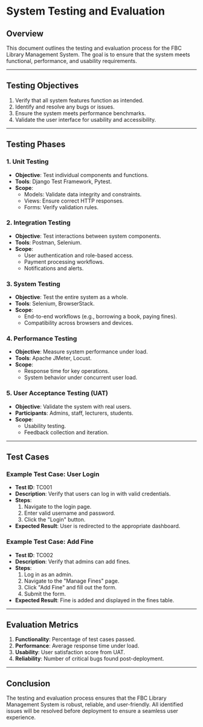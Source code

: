# System Testing and Evaluation

## Overview
This document outlines the testing and evaluation process for the FBC Library Management System. The goal is to ensure that the system meets functional, performance, and usability requirements.

---

## Testing Objectives
1. Verify that all system features function as intended.
2. Identify and resolve any bugs or issues.
3. Ensure the system meets performance benchmarks.
4. Validate the user interface for usability and accessibility.

---

## Testing Phases

### 1. Unit Testing
- **Objective**: Test individual components and functions.
- **Tools**: Django Test Framework, Pytest.
- **Scope**:
  - Models: Validate data integrity and constraints.
  - Views: Ensure correct HTTP responses.
  - Forms: Verify validation rules.

### 2. Integration Testing
- **Objective**: Test interactions between system components.
- **Tools**: Postman, Selenium.
- **Scope**:
  - User authentication and role-based access.
  - Payment processing workflows.
  - Notifications and alerts.

### 3. System Testing
- **Objective**: Test the entire system as a whole.
- **Tools**: Selenium, BrowserStack.
- **Scope**:
  - End-to-end workflows (e.g., borrowing a book, paying fines).
  - Compatibility across browsers and devices.

### 4. Performance Testing
- **Objective**: Measure system performance under load.
- **Tools**: Apache JMeter, Locust.
- **Scope**:
  - Response time for key operations.
  - System behavior under concurrent user load.

### 5. User Acceptance Testing (UAT)
- **Objective**: Validate the system with real users.
- **Participants**: Admins, staff, lecturers, students.
- **Scope**:
  - Usability testing.
  - Feedback collection and iteration.

---

## Test Cases

### Example Test Case: User Login
- **Test ID**: TC001
- **Description**: Verify that users can log in with valid credentials.
- **Steps**:
  1. Navigate to the login page.
  2. Enter valid username and password.
  3. Click the "Login" button.
- **Expected Result**: User is redirected to the appropriate dashboard.

### Example Test Case: Add Fine
- **Test ID**: TC002
- **Description**: Verify that admins can add fines.
- **Steps**:
  1. Log in as an admin.
  2. Navigate to the "Manage Fines" page.
  3. Click "Add Fine" and fill out the form.
  4. Submit the form.
- **Expected Result**: Fine is added and displayed in the fines table.

---

## Evaluation Metrics
1. **Functionality**: Percentage of test cases passed.
2. **Performance**: Average response time under load.
3. **Usability**: User satisfaction score from UAT.
4. **Reliability**: Number of critical bugs found post-deployment.

---

## Conclusion
The testing and evaluation process ensures that the FBC Library Management System is robust, reliable, and user-friendly. All identified issues will be resolved before deployment to ensure a seamless user experience.
